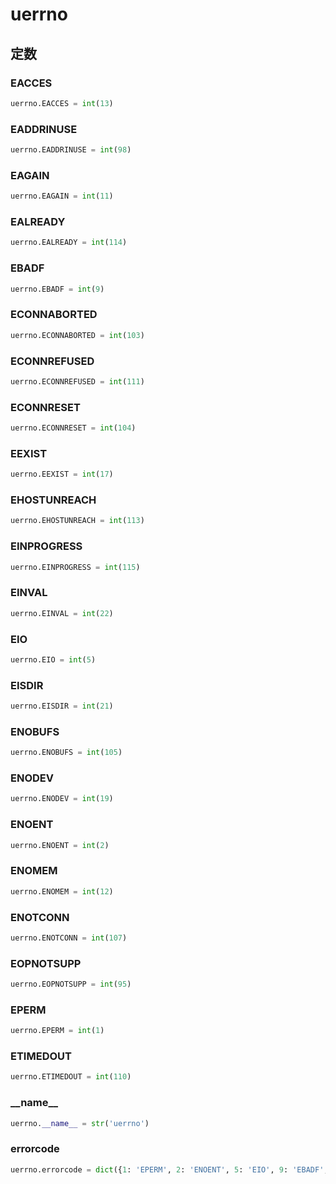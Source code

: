 # uerrno
## 定数
### EACCES
```python
uerrno.EACCES = int(13)
```
### EADDRINUSE
```python
uerrno.EADDRINUSE = int(98)
```
### EAGAIN
```python
uerrno.EAGAIN = int(11)
```
### EALREADY
```python
uerrno.EALREADY = int(114)
```
### EBADF
```python
uerrno.EBADF = int(9)
```
### ECONNABORTED
```python
uerrno.ECONNABORTED = int(103)
```
### ECONNREFUSED
```python
uerrno.ECONNREFUSED = int(111)
```
### ECONNRESET
```python
uerrno.ECONNRESET = int(104)
```
### EEXIST
```python
uerrno.EEXIST = int(17)
```
### EHOSTUNREACH
```python
uerrno.EHOSTUNREACH = int(113)
```
### EINPROGRESS
```python
uerrno.EINPROGRESS = int(115)
```
### EINVAL
```python
uerrno.EINVAL = int(22)
```
### EIO
```python
uerrno.EIO = int(5)
```
### EISDIR
```python
uerrno.EISDIR = int(21)
```
### ENOBUFS
```python
uerrno.ENOBUFS = int(105)
```
### ENODEV
```python
uerrno.ENODEV = int(19)
```
### ENOENT
```python
uerrno.ENOENT = int(2)
```
### ENOMEM
```python
uerrno.ENOMEM = int(12)
```
### ENOTCONN
```python
uerrno.ENOTCONN = int(107)
```
### EOPNOTSUPP
```python
uerrno.EOPNOTSUPP = int(95)
```
### EPERM
```python
uerrno.EPERM = int(1)
```
### ETIMEDOUT
```python
uerrno.ETIMEDOUT = int(110)
```
### \_\_name\_\_
```python
uerrno.__name__ = str('uerrno')
```
### errorcode
```python
uerrno.errorcode = dict({1: 'EPERM', 2: 'ENOENT', 5: 'EIO', 9: 'EBADF', 11: 'EAGAIN', 12: 'ENOMEM', 13: 'EACCES', 17: 'EEXIST', 19: 'ENODEV', 21: 'EISDIR', 22: 'EINVAL', 95: 'EOPNOTSUPP', 98: 'EADDRINUSE', 103: 'ECONNABORTED', 104: 'ECONNRESET', 105: 'ENOBUFS', 107: 'ENOTCONN', 110: 'ETIMEDOUT', 111: 'ECONNREFUSED', 113: 'EHOSTUNREACH', 114: 'EALREADY', 115: 'EINPROGRESS'})
```
